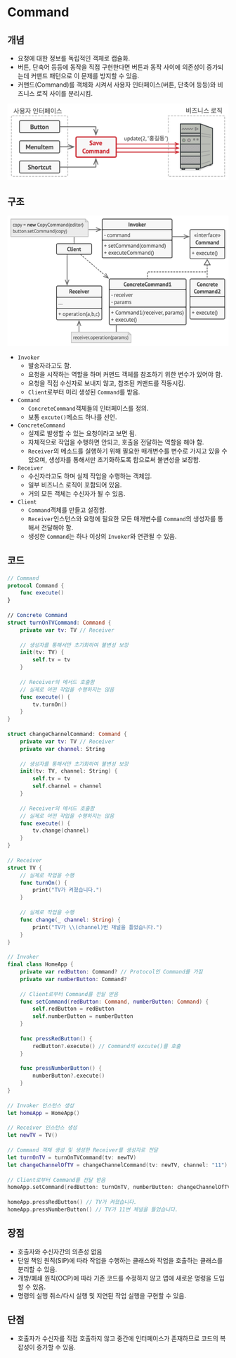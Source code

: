 # Command

## 개념

- 요청에 대한 정보를 독립적인 객체로 캡슐화.
- 버튼, 단축어 등등에 동작을 직접 구현한다면 버튼과 동작 사이에 의존성이 증가되는데 커맨드 패턴으로 이 문제를 방지할 수 있음.
- 커맨드(Command)를 객체화 시켜서 사용자 인터페이스(버튼, 단축어 등등)와 비즈니스 로직 사이를 분리시킴.

![Untitled](Images/command_1.png)

## 구조

![Untitled](Images/command_2.png)

- `Invoker`
    - 발송자라고도 함.
    - 요청을 시작하는 역할을 하며 커맨드 객체를 참조하기 위한 변수가 있어야 함.
    - 요청을 직접 수신자로 보내지 않고, 참조된 커맨드를 작동시킴.
    - `Client`로부터 미리 생성된 `Command`를 받음.
- `Command`
    - `ConcreteCommand`객체들의 인터페이스를 정의.
    - 보통 `excute()`메소드 하나를 선언.
- `ConcreteCommand`
    - 실제로 발생할 수 있는 요청이라고 보면 됨.
    - 자체적으로 작업을 수행하면 안되고, 호출을 전달하는 역할을 해야 함.
    - `Receiver`의 메소드를 실행하기 위해 필요한 매개변수를 변수로 가지고 있을 수 있으며, 생성자를 통해서만 초기화하도록 함으로써 불변성을 보장함.
- `Receiver`
    - 수신자라고도 하며 실제 작업을 수행하는 객체임.
    - 일부 비즈니스 로직이 포함되어 있음.
    - 거의 모든 객체는 수신자가 될 수 있음.
- `Client`
    - `Command`객체를 만들고 설정함.
    - `Receiver`인스턴스와 요청에 필요한 모든 매개변수를 `Command`의 생성자를 통해서 전달해야 함.
    - 생성한 `Command`는 하나 이상의 `Invoker`와 연관될 수 있음.

## 코드

```swift
// Command
protocol Command {
    func execute()
}

// Concrete Command
struct turnOnTVCommand: Command {
    private var tv: TV // Receiver

    // 생성자를 통해서만 초기화하여 불변성 보장
    init(tv: TV) {
        self.tv = tv
    }
    
    // Receiver의 메서드 호출함
    // 실제로 어떤 작업을 수행하지는 않음
    func execute() {
        tv.turnOn()
    }
}

struct changeChannelCommand: Command {
    private var tv: TV // Receiver
    private var channel: String

    // 생성자를 통해서만 초기화하여 불변성 보장
    init(tv: TV, channel: String) {
        self.tv = tv
        self.channel = channel
    }

    // Receiver의 메서드 호출함
    // 실제로 어떤 작업을 수행하지는 않음
    func execute() {
        tv.change(channel)
    }
}

// Receiver
struct TV {
    // 실제로 작업을 수행
    func turnOn() {
        print("TV가 켜졌습니다.")
    }
    
    // 실제로 작업을 수행
    func change(_ channel: String) {
        print("TV가 \\(channel)번 채널을 틀었습니다.")
    }
}

// Invoker
final class HomeApp {
    private var redButton: Command? // Protocol인 Command를 가짐
    private var numberButton: Command?

    // Client로부터 Command를 전달 받음
    func setCommand(redButton: Command, numberButton: Command) {
        self.redButton = redButton
        self.numberButton = numberButton
    }

    func pressRedButton() {
        redButton?.execute() // Command의 excute()를 호출
    }

    func pressNumberButton() {
        numberButton?.execute()
    }
}

// Invoker 인스턴스 생성
let homeApp = HomeApp()

// Receiver 인스턴스 생성
let newTV = TV()

// Command 객체 생성 및 생성한 Receiver를 생성자로 전달
let turnOnTV = turnOnTVCommand(tv: newTV)
let changeChannelOfTV = changeChannelCommand(tv: newTV, channel: "11")

// Client로부터 Command를 전달 받음
homeApp.setCommand(redButton: turnOnTV, numberButton: changeChannelOfTV)

homeApp.pressRedButton() // TV가 켜졌습니다.
homeApp.pressNumberButton() // TV가 11번 채널을 틀었습니다.
```

## 장점

- 호출자와 수신자간의 의존성 없음
- 단일 책임 원칙(SIP)에 따라 작업을 수행하는 클래스와 작업을 호출하는 클래스를 분리할 수 있음.
- 개방/폐쇄 원칙(OCP)에 따라 기존 코드를 수정하지 않고 앱에 새로운 명령을 도입할 수 있음.
- 명령의 실행 취소/다시 실행 및 지연된 작업 실행을 구현할 수 있음.

## 단점

- 호출자가 수신자를 직접 호출하지 않고 중간에 인터페이스가 존재하므로 코드의 복잡성이 증가할 수 있음.
